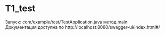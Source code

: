 # T1_test
Запуск: com/example/test/TestApplication.java метод main  
Документация доступна по http://localhost:8080/swagger-ui/index.html#/
